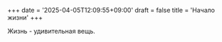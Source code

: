 +++
date = '2025-04-05T12:09:55+09:00'
draft = false
title = 'Начало жизни'
+++

Жизнь - удивительная вещь.

